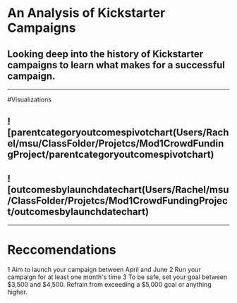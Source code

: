 # An Analysis of Kickstarter Campaigns
## Looking deep into the history of Kickstarter campaigns to learn what makes for a successful campaign.
---
#Visualizations
## ![parentcategoryoutcomespivotchart(Users/Rachel/msu/ClassFolder/Projetcs/Mod1CrowdFundingProject/parentcategoryoutcomespivotchart)
## ![outcomesbylaunchdatechart(Users/Rachel/msu/ClassFolder/Projetcs/Mod1CrowdFundingProject/outcomesbylaunchdatechart)
---
# Reccomendations
1 Aim to launch your campaign between April and June
2 Run your campaign for at least one month's time 
3 To be safe, set your goal between $3,500 and $4,500.  Refrain from exceeding a $5,000 goal or anything higher. 
